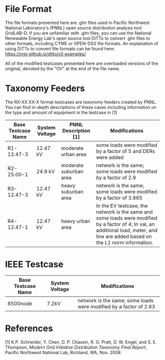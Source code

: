 # File Format
The file formats presented here are .glm files used in Pacific Northwest National Laboratory's (PNNL) open source distribution analysis tool GridLAB-D. 
If you are unfamiliar with .glm files, you can use the National Renewable Energy Lab's open source tool DiTTo to convert .glm files to other formats, 
including CYME or OPEN-DSS file formats. An explanation of using DiTTo to convert file formats can be found here: https://nrel.github.io/ditto/cli-examples/

All of the modified testcases presented here are overloaded versions of the original, denoted by the "OV" at the end of the file name. 

# Taxonomy Feeders
The RX-XX.XX-X format testcases are taxonomy feeders created by PNNL. You can find in-depth descriptions of these cases including information on the type and amount of equipment in the testcase in [1]

Base Testcase Name  | System Voltage | PNNL Description [1]  | Modifications
------------------  | -------------- | --------------------- | -------------
R1-12.47-3     |    12.47 kV    | moderate urban area   | some loads were modified by a factor of 5 and DERs were added
R2-25.00-1     |     24.9 kV    | moderate suburban area| network is the same; some loads were modified by a factor of 2.9
R3-12.47-3     |    12.47 kV    | heavy suburban area   | network is the same; some loads were modified by a factor of 3.865
R4-12.47-1     |    12.47 kV    | heavy urban area      | In the EV testcase, the network is the same and some loads were modified by a factor of 4; In val, an additional load, meter, and line are added based on the L1 norm information.

# IEEE Testcase
Base Testcase Name  | System Voltage  | Modifications
------------------  | --------------  | -------------
8500node            |    7.2kV        | network is the same; some loads were modified by a factor of 2.63

# References
[1] K.P. Schneider, Y. Chen, D. P. Chassin, R. G. Pratt, D. W. Engel, and S. E. Thompson, _Modern Grid Initiative Distribution Taxonomy Final Report_, Pacific Northwest National Lab, Richland, WA, Nov. 2008.
